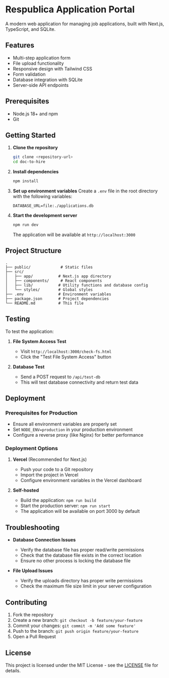 # Respublica Application Portal

A modern web application for managing job applications, built with Next.js, TypeScript, and SQLite.

## Features

- Multi-step application form
- File upload functionality
- Responsive design with Tailwind CSS
- Form validation
- Database integration with SQLite
- Server-side API endpoints

## Prerequisites

- Node.js 18+ and npm
- Git

## Getting Started

1. **Clone the repository**
   ```bash
   git clone <repository-url>
   cd doc-to-hire
   ```

2. **Install dependencies**
   ```bash
   npm install
   ```

3. **Set up environment variables**
   Create a `.env` file in the root directory with the following variables:
   ```env
   DATABASE_URL=file:./applications.db
   ```

4. **Start the development server**
   ```bash
   npm run dev
   ```
   The application will be available at `http://localhost:3000`

## Project Structure

```
.
├── public/             # Static files
├── src/
│   ├── app/           # Next.js app directory
│   ├── components/     # React components
│   ├── lib/           # Utility functions and database config
│   └── styles/        # Global styles
├── .env               # Environment variables
├── package.json       # Project dependencies
└── README.md          # This file
```

## Testing

To test the application:

1. **File System Access Test**
   - Visit `http://localhost:3000/check-fs.html`
   - Click the "Test File System Access" button

2. **Database Test**
   - Send a POST request to `/api/test-db`
   - This will test database connectivity and return test data

## Deployment

### Prerequisites for Production
- Ensure all environment variables are properly set
- Set `NODE_ENV=production` in your production environment
- Configure a reverse proxy (like Nginx) for better performance

### Deployment Options

1. **Vercel** (Recommended for Next.js)
   - Push your code to a Git repository
   - Import the project in Vercel
   - Configure environment variables in the Vercel dashboard

2. **Self-hosted**
   - Build the application: `npm run build`
   - Start the production server: `npm run start`
   - The application will be available on port 3000 by default

## Troubleshooting

- **Database Connection Issues**
  - Verify the database file has proper read/write permissions
  - Check that the database file exists in the correct location
  - Ensure no other process is locking the database file

- **File Upload Issues**
  - Verify the uploads directory has proper write permissions
  - Check the maximum file size limit in your server configuration

## Contributing

1. Fork the repository
2. Create a new branch: `git checkout -b feature/your-feature`
3. Commit your changes: `git commit -m 'Add some feature'`
4. Push to the branch: `git push origin feature/your-feature`
5. Open a Pull Request

## License

This project is licensed under the MIT License - see the [LICENSE](LICENSE) file for details.
